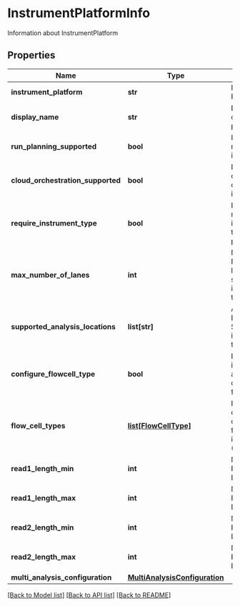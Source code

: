 # InstrumentPlatformInfo

Information about InstrumentPlatform
## Properties
Name | Type | Description | Notes
------------ | ------------- | ------------- | -------------
**instrument_platform** | **str** | Instrument Platform | [optional] 
**display_name** | **str** | Display name of instrument platform | [optional] 
**run_planning_supported** | **bool** | Indicate if run planning is supported | [optional] 
**cloud_orchestration_supported** | **bool** | Indicate if cloud orchestration is supported | [optional] 
**require_instrument_type** | **bool** | Indicate if require instrument type for planned run | [optional] 
**max_number_of_lanes** | **int** | Maximum Number of lanes supported by instrument type/platform | [optional] 
**supported_analysis_locations** | **list[str]** | Analysis Location Supported by instrument type/platform | [optional] 
**configure_flowcell_type** | **bool** | Indicate if instrument allow configuring flow cell type | [optional] 
**flow_cell_types** | [**list[FlowCellType]**](FlowCellType.md) | Indicate flow cell configuration for instrument (Optional) | [optional] 
**read1_length_min** | **int** | Minimum Read 1 Length | [optional] 
**read1_length_max** | **int** | Maximum Read 1 Length | [optional] 
**read2_length_min** | **int** | Minimum Read 2 Length | [optional] 
**read2_length_max** | **int** | Maximum Read 2 Length | [optional] 
**multi_analysis_configuration** | [**MultiAnalysisConfiguration**](MultiAnalysisConfiguration.md) |  | [optional] 

[[Back to Model list]](../README.md#documentation-for-models) [[Back to API list]](../README.md#documentation-for-api-endpoints) [[Back to README]](../README.md)


